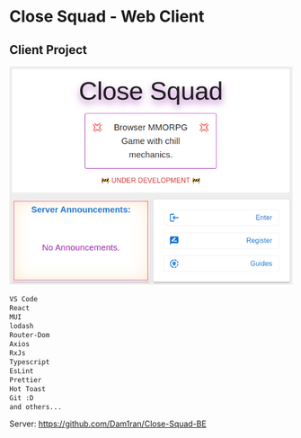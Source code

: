 # Close Squad - Web Client
## Client Project
<p align="center">  
  <img src="main_page.png">
</p>

```
VS Code
React
MUI
lodash
Router-Dom
Axios
RxJs
Typescript
EsLint
Prettier
Hot Toast
Git :D
and others...
```
Server: https://github.com/Dam1ran/Close-Squad-BE
